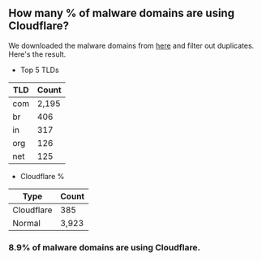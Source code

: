 ## How many % of malware domains are using Cloudflare?


We downloaded the malware domains from [here](https://urlhaus.abuse.ch) and filter out duplicates.
Here's the result.


[//]: # (start replacement)


- Top 5 TLDs

| TLD | Count |
| --- | --- |
| com | 2,195 |
| br | 406 |
| in | 317 |
| org | 126 |
| net | 125 |


- Cloudflare %

| Type | Count |
| --- | --- |
| Cloudflare | 385 |
| Normal | 3,923 |


### 8.9% of malware domains are using Cloudflare.
